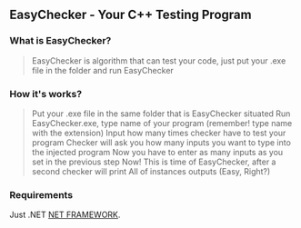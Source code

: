 ## EasyChecker - Your C++ Testing Program

### What is EasyChecker?

> EasyChecker is algorithm that can test your code, just put your .exe file in the folder and run EasyChecker

### How it's works?

> Put your .exe file in the same folder that is EasyChecker situated
> Run EasyChecker.exe, type name of your program (remember! type name with the extension)
> Input how many times checker have to test your program
> Checker will ask you how many inputs you want to type into the injected program
> Now you have to enter as many inputs as you set in the previous step
> Now! This is time of EasyChecker, after a second checker will print
> All of instances outputs (Easy, Right?)

### Requirements

Just .NET [NET FRAMEWORK](https://www.microsoft.com/net/download/windows). 